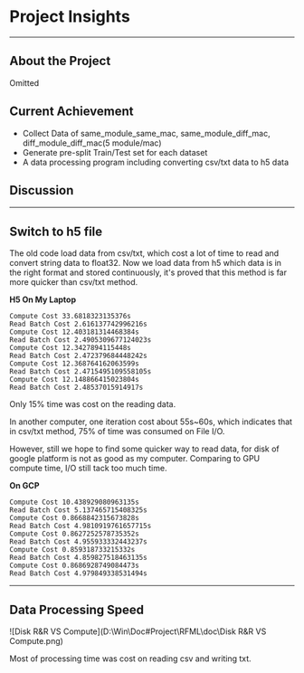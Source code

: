 # **Project  Insights**

***

## About  the  Project
Omitted



## Current Achievement

* Collect Data of same_module_same_mac, same_module_diff_mac, diff_module_diff_mac(5 module/mac)
* Generate pre-split Train/Test set  for each dataset
* A data processing program including converting csv/txt data to h5 data




##  Discussion

***

## Switch to h5 file

The old code load data from csv/txt, which cost a lot of time to read and convert string data to float32. Now we load data from h5 which data is in the right format and stored continuously, it's proved that this method is far more quicker than csv/txt method.

**H5 On My Laptop**

```
Compute Cost 33.6818323135376s
Read Batch Cost 2.616137742996216s
Compute Cost 12.403181314468384s
Read Batch Cost 2.4905309677124023s
Compute Cost 12.3427894115448s
Read Batch Cost 2.472379684448242s
Compute Cost 12.368764162063599s
Read Batch Cost 2.4715495109558105s
Compute Cost 12.148866415023804s
Read Batch Cost 2.48537015914917s
```

Only 15% time was cost on the reading data.

In another computer, one iteration cost about 55s~60s, which indicates that in csv/txt method, 75% of time was consumed on File I/O.

However, still we hope to find some quicker way to read data, for disk of google platform is not as good as my computer. Comparing to GPU compute time, I/O still tack too much time.

**On GCP**

```
Compute Cost 10.438929080963135s
Read Batch Cost 5.137465715408325s
Compute Cost 0.8668842315673828s
Read Batch Cost 4.9810919761657715s
Compute Cost 0.8627252578735352s
Read Batch Cost 4.955933332443237s
Compute Cost 0.859318733215332s
Read Batch Cost 4.859827518463135s
Compute Cost 0.8686928749084473s
Read Batch Cost 4.979849338531494s
```



***

## Data Processing Speed

![Disk R&R VS Compute](D:\Win\Doc\#Project\RFML\doc\Disk R&R VS Compute.png)

Most of processing time was cost on reading csv and writing txt.


